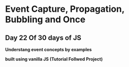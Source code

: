 # Event Capture, Propagation, Bubbling and Once

## Day 22 Of 30 days of JS

**Understang event concepts by examples**

**built using vanilla JS
(Tutorial Follwed Project)**